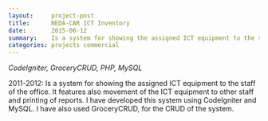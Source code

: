 ```yaml
---
layout:     project-post
title:      NEDA-CAR ICT Inventory 
date:       2015-06-12
summary:    Is a system for showing the assigned ICT equipment to the staff of the office. It features also movement of the ICT equipment to other staff and printing of reports. I have developed this system using CodeIgniter and MySQL. I have also used GroceryCRUD, for the CRUD of the system.    
categories: projects commercial
---
```


_CodeIgniter, GroceryCRUD, PHP, MySQL_

2011-2012: Is a system for showing the assigned ICT equipment to the staff of the office. It features also movement of the ICT equipment to other staff and printing of reports. I have developed this system using CodeIgniter and MySQL. I have also used GroceryCRUD, for the CRUD of the system.     

